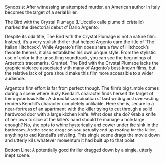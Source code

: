 Synopsis: After witnessing an attempted murder, an American author in Italy becomes the target of a serial killer.

The Bird with the Crystal Plumage (L’Uccello dalle piume di cristallo) marked the directorial debut of Dario Argento.

Despite its odd title, The Bird with the Crystal Plumage is not a nature film.  Instead, it’s a very stylish thriller that helped Argento earn the title of ‘The Italian Hitchcock’.  While Argento’s film does share a few of Hitchcock’s favorite themes, it also establishes his own unique style.  From the stylistic use of color to the unsettling soundtrack, you can see the beginnings of Argento’s trademarks.  Granted, The Bird with the Crystal Plumage lacks the graphic violence associated with many of Argento’s best-known films, but the relative lack of gore should make this film more accessible to a wider audience. 

Argento’s first effort is far from perfect though.  The film’s big tumble comes during a scene where Suzy Kendall’s character finds herself the target of the mysterious killer.  A dreadful combination of bad writing and over-acting renders Kendall’s character completely unlikable.  Here she is, secure in a near-fortress of an apartment, with the killer trying to cut through a solid hardwood door with a large kitchen knife.  What does she do?  Grab a knife of her own to slice at the killer’s hand should he manage a hole large enough?  No, she opts to whine hysterically and cower under the sink in the bathroom.  As the scene drags on you actually end up rooting for the killer, anything to end Kendall’s sniveling.  This single scene drags the movie down and utterly kills whatever momentum it had built up to that point.

Bottom Line: A potentially good thriller dragged down by a single, utterly inept scene. 